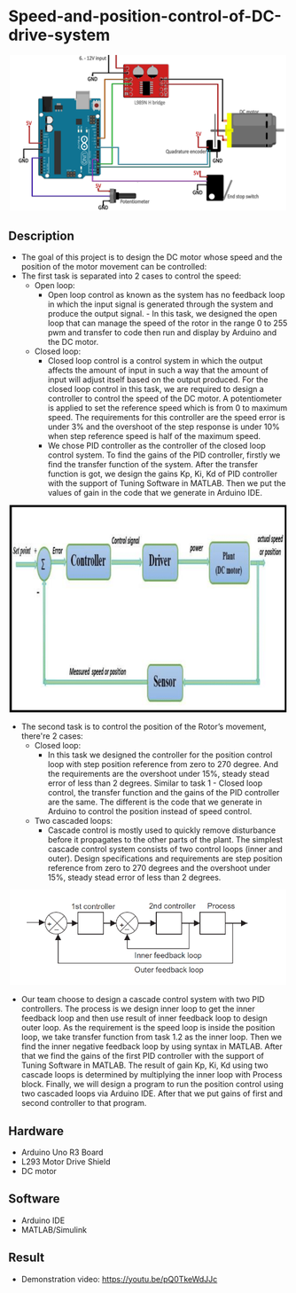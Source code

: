 # Speed-and-position-control-of-DC-drive-system

<p align="center">
  <img width="500" src="https://github.com/kiettran499/SPEED-AND-POSITION-CONTROL-OF-THE-DC-DRIVE-SYSTEM/blob/main/sch_1.jpg">
  
## Description

- The goal of this project is to design the DC motor whose speed and the position of the motor movement can be controlled:
- The first task is separated into 2 cases to control the speed:
  - Open loop:
    - Open loop control as known as the system has no feedback loop in which the input signal is generated through the system and produce the output signal.     - In this task, we designed the open loop that can manage the speed of the rotor in the range 0 to 255 pwm and transfer to code then run and display by Arduino and the DC motor.
  - Closed loop:
    - Closed loop control is a control system in which the output affects the amount of input in such a way that the amount of input will adjust itself based on the output produced. For the closed loop control in this task, we are required to design a controller to control the speed of the DC motor. A potentiometer is applied to set the reference speed which is from 0 to maximum speed. The requirements for this controller are the speed error is under 3% and the overshoot of the step response is under 10% when step reference speed is half of the maximum speed.
    - We chose PID controller as the controller of the closed loop control system. To find the gains of the PID controller, firstly we find the transfer function of the system. After the transfer function is got, we design the gains Kp, Ki, Kd of PID controller with the support of Tuning Software in MATLAB. Then we put the values of gain in the code that we generate in Arduino IDE. 

<p align="center">
  <img width="500" src="https://github.com/kiettran499/SPEED-AND-POSITION-CONTROL-OF-THE-DC-DRIVE-SYSTEM/blob/main/block-diagram-for-control-system.png">

- The second task is to control the position of the Rotor’s movement, there're 2 cases:
  - Closed loop:
    - In this task we designed the controller for the position control loop with step position reference from zero to 270 degree. And the requirements are the overshoot under 15%, steady stead error of less than 2 degrees. Similar to task 1 - Closed loop control, the transfer function and the gains of the PID controller are the same. The different is the code that we generate in Arduino to control the position instead of speed control.
  - Two cascaded loops:
    - Cascade control is mostly used to quickly remove disturbance before it propagates to the other parts of the plant. The simplest cascade control system consists of two control loops (inner and outer). Design specifications and requirements are step position reference from zero to 270 degrees and the overshoot under 15%, steady stead error of less than 2 degrees.
<p align="center">
  <img width="500" src="https://github.com/kiettran499/SPEED-AND-POSITION-CONTROL-OF-THE-DC-DRIVE-SYSTEM/blob/main/Picture1.png">
  
  - Our team choose to design a cascade control system with two PID controllers. The process is we design inner loop to get the inner feedback loop and then use result of inner feedback loop to design outer loop. As the requirement is the speed loop is inside the position loop, we take transfer function from task 1.2 as the inner loop. Then we find the inner negative feedback loop by using syntax in MATLAB. After that we find the gains of the first PID controller with the support of Tuning Software in MATLAB. The result of gain Kp, Ki, Kd using two cascade loops is determined by multiplying the inner loop with Process block. Finally, we will design a program to run the position control using two cascaded loops via Arduino IDE. After that we put gains of first and second controller to that program.

## Hardware

- Arduino Uno R3 Board
- L293 Motor Drive Shield
- DC motor

## Software

- Arduino IDE
- MATLAB/Simulink
 
## Result

- Demonstration video: https://youtu.be/pQ0TkeWdJJc
